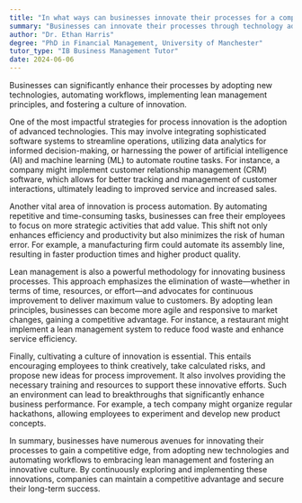 ```yaml
---
title: "In what ways can businesses innovate their processes for a competitive edge?"
summary: "Businesses can innovate their processes through technology adoption, process automation, lean management, and fostering a culture of innovation."
author: "Dr. Ethan Harris"
degree: "PhD in Financial Management, University of Manchester"
tutor_type: "IB Business Management Tutor"
date: 2024-06-06
---
```


Businesses can significantly enhance their processes by adopting new technologies, automating workflows, implementing lean management principles, and fostering a culture of innovation.

One of the most impactful strategies for process innovation is the adoption of advanced technologies. This may involve integrating sophisticated software systems to streamline operations, utilizing data analytics for informed decision-making, or harnessing the power of artificial intelligence (AI) and machine learning (ML) to automate routine tasks. For instance, a company might implement customer relationship management (CRM) software, which allows for better tracking and management of customer interactions, ultimately leading to improved service and increased sales.

Another vital area of innovation is process automation. By automating repetitive and time-consuming tasks, businesses can free their employees to focus on more strategic activities that add value. This shift not only enhances efficiency and productivity but also minimizes the risk of human error. For example, a manufacturing firm could automate its assembly line, resulting in faster production times and higher product quality.

Lean management is also a powerful methodology for innovating business processes. This approach emphasizes the elimination of waste—whether in terms of time, resources, or effort—and advocates for continuous improvement to deliver maximum value to customers. By adopting lean principles, businesses can become more agile and responsive to market changes, gaining a competitive advantage. For instance, a restaurant might implement a lean management system to reduce food waste and enhance service efficiency.

Finally, cultivating a culture of innovation is essential. This entails encouraging employees to think creatively, take calculated risks, and propose new ideas for process improvement. It also involves providing the necessary training and resources to support these innovative efforts. Such an environment can lead to breakthroughs that significantly enhance business performance. For example, a tech company might organize regular hackathons, allowing employees to experiment and develop new product concepts.

In summary, businesses have numerous avenues for innovating their processes to gain a competitive edge, from adopting new technologies and automating workflows to embracing lean management and fostering an innovative culture. By continuously exploring and implementing these innovations, companies can maintain a competitive advantage and secure their long-term success.
    